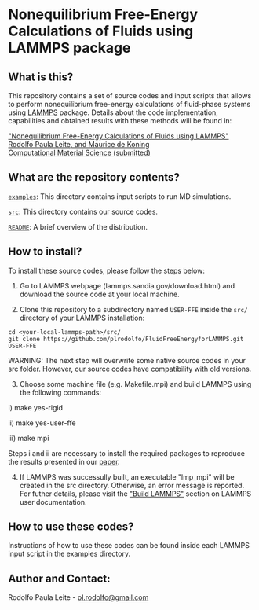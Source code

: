 # Nonequilibrium Free-Energy Calculations of Fluids using LAMMPS package

What is this?
------------
This repository contains a set of source codes and input scripts that allows to perform nonequilibrium free-energy calculations of fluid-phase systems using [LAMMPS](http://lammps.sandia.gov/) package. Details about the code implementation, capabilities and obtained results with these methods will be found in:

["Nonequilibrium Free-Energy Calculations of Fluids using LAMMPS"  
Rodolfo Paula Leite, and Maurice de Koning  
Computational Material Science (submitted)](https://)

What are the repository contents?
--------------
[`examples`](examples): This directory contains input scripts to run MD simulations.

[`src`](src): This directory contains our source codes.

[`README`](README.md): A brief overview of the distribution.

How to install?
--------------
To install these source codes, please follow the steps below:

1) Go to LAMMPS webpage (lammps.sandia.gov/download.html) and download the source code at your local machine.

2) Clone this repository to a subdirectory named `USER-FFE` inside the `src/` directory of your LAMMPS installation:
```
cd <your-local-lammps-path>/src/
git clone https://github.com/plrodolfo/FluidFreeEnergyforLAMMPS.git USER-FFE
```
WARNING: The next step will overwrite some native source codes in your src folder. However, our source codes have compatibility with old versions.

3) Choose some machine file (e.g. Makefile.mpi) and build LAMMPS using the following commands:

i) make yes-rigid

ii) make yes-user-ffe

iii) make mpi

Steps i and ii are necessary to install the required packages to reproduce the results presented in our [paper](https://).

4) If LAMMPS was successully built, an executable "lmp_mpi" will be created in the src directory. Otherwise, an error message is reported. For futher details, please visit the ["Build LAMMPS"](https://lammps.sandia.gov/doc/Build.html) section on LAMMPS user documentation.

How to use these codes?
--------------
Instructions of how to use these codes can be found inside each LAMMPS input script in the examples directory.

Author and Contact:
--------------
Rodolfo Paula Leite - pl.rodolfo@gmail.com
